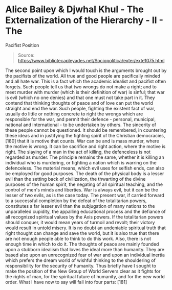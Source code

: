 # Alice Bailey & Djwhal Khul - The Externalization of the Hierarchy - II - The
Pacifist Position

> Source: https://www.bibliotecapleyades.net/Sociopolitica/exter/exte1075.html

The second point upon which I would touch is the arguments brought out by the pacifists of the world. All true and good people are pacifically minded and all hate war. This is a fact which the academic idealist and pacifist often forgets. Such people tell us that two wrongs do not make a right; and to meet murder with murder (which is their definition of war) is sinful; that war is evil (which no one denies) and that one must not take part in it. They contend that thinking thoughts of peace and of love can put the world straight and end the war. Such people, fighting the existent fact of war, usually do little or nothing concrete to right the wrongs which are responsible for the war, and permit their defence - personal, municipal, national and international - to be undertaken by others. The sincerity of these people cannot be questioned.
It should be remembered, in countering these ideas and in justifying the fighting spirit of the Christian democracies, [180] that it is motive that counts. War can be and is mass murder, where the motive is wrong. It can be sacrifice and right action, where the motive is right. The slaying of a man in the act of killing, the defenceless is not regarded as murder. The principle remains the same, whether it is killing an individual who is murdering, or fighting a nation which is warring on the defenceless. The material means, which evil uses for selfish ends, can also be employed for good purposes. The death of the physical body is a lesser evil than the setting back of civilization, the thwarting of the divine purposes of the human spirit, the negating of all spiritual teaching, and the control of men's minds and liberties. War is always evil, but it can be the lesser of two evils, as is the case today.
The present war, if carried forward to a successful completion by the defeat of the totalitarian powers, constitutes a far lesser evil than the subjugation of many nations to the unparalleled cupidity, the appalling educational process and the defiance of all recognized spiritual values by the Axis powers. If the totalitarian powers should conquer, it would mean years of turmoil and revolt; their victory would result in untold misery.
It is no doubt an undeniable spiritual truth that right thought can change and save the world, but it is also true that there are not enough people able to think to do this work. Also, there is not enough time in which to do it. The thoughts of peace are mainly founded upon a stubborn idealism that loves the ideal more than humanity. They are based also upon an unrecognized fear of war and upon an individual inertia which prefers the dream world of wishful thinking to the shouldering of responsibility for the security of humanity.
Thus briefly have I sought to make the position of the New Group of World Servers clear as it fights for the rights of man, for the spiritual future of humanity, and for the new world order. What I have now to say will fall into four parts: [181]
